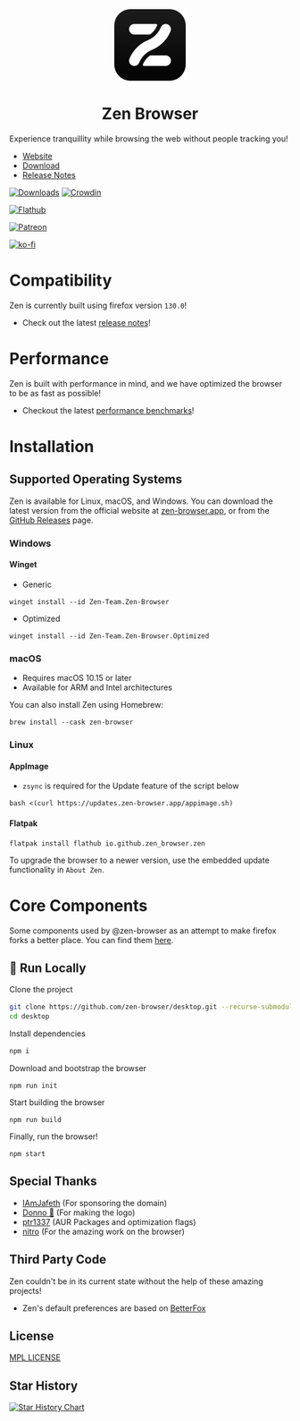 <div align="center">
<picture>
    <img src="./docs/assets/zen-black.svg" width="128px">
</picture>
</div>
<h1 align="center">
Zen Browser
</h1>

Experience tranquillity while browsing the web without people tracking you!

- [Website](https://zen-browser.app)
- [Download](https://zen-browser.app/download)
- [Release Notes](https://zen-browser.app/release-notes/latest)

[![Downloads](https://img.shields.io/github/downloads/zen-browser/desktop/total.svg)](https://github.com/zen-browser/desktop/releases)
[![Crowdin](https://badges.crowdin.net/zen-browser/localized.svg)](https://crowdin.com/project/zen-browser)

[![Flathub](https://flathub.org/api/badge?locale=en)](https://flathub.org/apps/io.github.zen_browser.zen)

[![Patreon](https://c5.patreon.com/external/logo/become_a_patron_button.png)](https://www.patreon.com/zen_browser)

[![ko-fi](https://ko-fi.com/img/githubbutton_sm.svg)](https://ko-fi.com/zen_browser)

# Compatibility

Zen is currently built using firefox version `130.0`!

- Check out the latest [release notes](https://zen-browser.app/release-notes)!

# Performance

Zen is built with performance in mind, and we have optimized the browser to be as fast as possible!

- Checkout the latest [performance benchmarks](https://docs.zen-browser.app/benchmarks)!

# Installation

## Supported Operating Systems

Zen is available for Linux, macOS, and Windows. You can download the latest version from the official website at [zen-browser.app](https://zen-browser.app/download), or from the [GitHub Releases](https://github.com/zen-browser/desktop/releases) page.

### Windows

#### Winget

- Generic

```
winget install --id Zen-Team.Zen-Browser
```

- Optimized

```
winget install --id Zen-Team.Zen-Browser.Optimized
```

#### 

### macOS

- Requires macOS 10.15 or later
- Available for ARM and Intel architectures

You can also install Zen using Homebrew:

```
brew install --cask zen-browser
```

### Linux

#### AppImage

- `zsync` is required for the Update feature of the script below

```
bash <(curl https://updates.zen-browser.app/appimage.sh)
```

#### Flatpak
```
flatpak install flathub io.github.zen_browser.zen
```

To upgrade the browser to a newer version, use the embedded update functionality in `About Zen`.

# Core Components

Some components used by @zen-browser as an attempt to make firefox forks a better place. You can find them [here](https://github.com/zen-browser/components).

## 🚀 Run Locally

Clone the project

```bash
git clone https://github.com/zen-browser/desktop.git --recurse-submodules
cd desktop
```

Install dependencies

```bash
npm i
```

Download and bootstrap the browser

```
npm run init
```

Start building the browser

```
npm run build
```

Finally, run the browser!

```
npm start
```

## Special Thanks

- [IAmJafeth](https://github.com/IAmJafeth) (For sponsoring the domain)
- [Donno 🐒](https://www.onnno.nl/) (For making the logo)
- [ptr1337](https://github.com/ptr1337) (AUR Packages and optimization flags)
- [nitro](https://github.com/n7itro) (For the amazing work on the browser)

## Third Party Code

Zen couldn't be in its current state without the help of these amazing projects!

- Zen's default preferences are based on [BetterFox](https://github.com/yokoffing/Betterfox)

## License

[MPL LICENSE](./LICENSE)

## Star History

<a href="https://star-history.com/#zen-browser/desktop&Date">
 <picture>
   <source media="(prefers-color-scheme: dark)" srcset="https://api.star-history.com/svg?repos=zen-browser/desktop&type=Date&theme=dark" />
   <source media="(prefers-color-scheme: light)" srcset="https://api.star-history.com/svg?repos=zen-browser/desktop&type=Date" />
   <img alt="Star History Chart" src="https://api.star-history.com/svg?repos=zen-browser/desktop&type=Date" />
 </picture>
</a>
